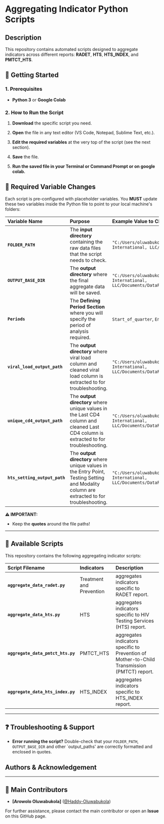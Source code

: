 # Aggregating Indicator Python Scripts

## Description

This repository contains automated scripts designed to aggregate indicators across different reports: **RADET**, **HTS**, **HTS_INDEX**, and **PMTCT_HTS**.

## 🚀 Getting Started

### 1\. Prerequisites

* **Python 3** or **Google Colab**

### 2\. How to Run the Script

1.  **Download** the specific script you need.

2.  **Open** the file in any text editor (VS Code, Notepad, Sublime Text, etc.).

3.  **Edit the required variables** at the very top of the script (see the next section).

4.  **Save** the file.

5.  **Run the saved file in your Terminal or Command Prompt or on google colab.**


## 📝 Required Variable Changes

Each script is pre-configured with placeholder variables. You **MUST** update these two variables inside the Python file to point to your local machine's folders:

| Variable Name | Purpose | Example Value to Change |
| :--- | :--- | :--- |
| **`FOLDER_PATH`** | The **input directory** containing the raw data files that the script needs to check. | `"C:/Users/oluwabukola.arowolo/OneDrive - Palladium International, LLC/Documents/DataFi/FY26Q1_RADET"` |
| **`OUTPUT_BASE_DIR`** | The **output directory** where the final aggregate data will be saved. | `"C:/Users/oluwabukola.arowolo/OneDrive - Palladium International, LLC/Documents/DataFi/Project_Export_Quality_Check"` |
| **`Periods`** | The **Defining Period Section** where you will specify the period of analysis required. | `Start_of_quarter`, `End_of_quarter`, `six_months_ago` |
| **`viral_load_output_path`** | The **output directory** where viral load column and cleaned viral load column is extracted to for troubleshooting. | `"C:/Users/oluwabukola.arowolo/OneDrive - Palladium International, LLC/Documents/DataFi/Cleaned_Viral_Load_Values.xlsx"` |
| **`unique_cd4_output_path`** | The **output directory** where unique values in the Last CD4 column and cleaned Last CD4 column is extracted to for troubleshooting. | `"C:/Users/oluwabukola.arowolo/OneDrive - Palladium International, LLC/Documents/DataFi/Cleaned_CD4_Values.xlsx"` |
| **`hts_setting_output_path`** | The **output directory** where unique values in the Entry Point, Testing Setting  and Modality column are extracted to for troubleshooting. | `"C:/Users/oluwabukola.arowolo/OneDrive - Palladium International, LLC/Documents/DataFi/Extracted_HTS_setting.xlsx"` |

**⚠️ IMPORTANT:**
  
  * Keep the **quotes** around the file paths\!

-----

## 📁 Available Scripts

This repository contains the following aggregating indicator scripts:

| Script Filename | Indicators | Description |
| :--- | :--- | :--- |
| **`aggregate_data_radet.py`** | Treatment and Prevention | aggregates indicators specific to RADET report. |
| **`aggregate_data_hts.py`** | HTS | aggregates indicators specific to HIV Testing Services (HTS) report. |
| **`aggregate_data_pmtct_hts.py`** | PMTCT_HTS | aggregates indicators specific to Prevention of Mother-to-Child Transmission (PMTCT) report. |
| **`aggregate_data_hts_index.py`** | HTS_INDEX | aggregates indicators specific to HTS_INDEX report. |

-----

## ❓ Troubleshooting & Support

  * **Error running the script?** Double-check that your `FOLDER_PATH`, `OUTPUT_BASE_DIR` and other `output_paths' are correctly formatted and enclosed in quotes.

## Authors & Acknowledgement
-----
## 👥 Main Contributors

  * **[Arowolo Oluwabukola]** ([@Haddy-Oluwabukola](https://github.com/Haddy-Oluwabukola))
  

For further assistance, please contact the main contributor or open an **Issue** on this GitHub page.
